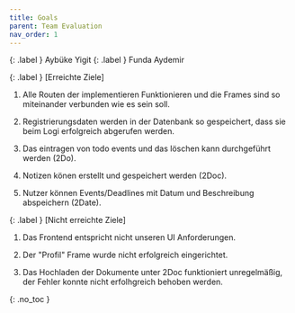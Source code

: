 ```yaml
---
title: Goals
parent: Team Evaluation
nav_order: 1
---
```

{: .label }
Aybüke Yigit 
{: .label }
Funda Aydemir 


{: .label }
[Erreichte Ziele]
1. Alle Routen der implementieren Funktionieren und die Frames sind so miteinander verbunden wie es sein soll.

2. Registrierungsdaten werden in der Datenbank so gespeichert, dass sie beim Logi erfolgreich abgerufen werden.

3. Das eintragen von todo events und das löschen kann durchgeführt werden (2Do).   

4. Notizen könen erstellt und gespeichert werden (2Doc).

5. Nutzer können Events/Deadlines mit Datum und Beschreibung abspeichern (2Date).

{: .label }
[Nicht erreichte Ziele]

1. Das Frontend entspricht nicht unseren UI Anforderungen.

2. Der "Profil" Frame wurde nicht erfolgreich eingerichtet. 

3. Das Hochladen der Dokumente unter 2Doc funktioniert unregelmäßig, der Fehler konnte nicht erfolhgreich behoben werden. 

{: .no_toc }

</details>
